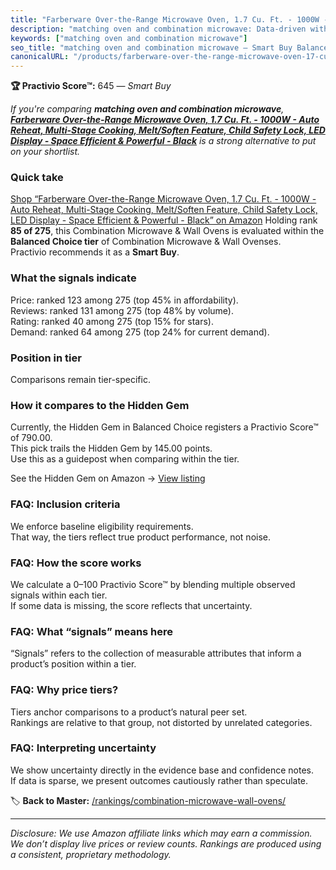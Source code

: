 ```yaml
---
title: "Farberware Over-the-Range Microwave Oven, 1.7 Cu. Ft. - 1000W - Auto Reheat, Multi-Stage Cooking, Melt/Soften Feature, Child Safety Lock, LED Display - Space Efficient & Powerful - Black"
description: "matching oven and combination microwave: Data-driven within Balanced Choice ranking using the Practivio Score™. Positioned by quality, value, demand, findabili…"
keywords: ["matching oven and combination microwave"]
seo_title: "matching oven and combination microwave — Smart Buy Balanced Choice (2025)"
canonicalURL: "/products/farberware-over-the-range-microwave-oven-17-cu-ft-1000w-auto-reheat-multi-stage-cooking-meltsoften-feature-child-safety-lock-led-display-space-efficient-powerful-black-B0CQPJYBZD/"
---
```


**🏆 Practivio Score™:** 645 — _Smart Buy_


*If you're comparing **matching oven and combination microwave**, **[Farberware Over-the-Range Microwave Oven, 1.7 Cu. Ft. - 1000W - Auto Reheat, Multi-Stage Cooking, Melt/Soften Feature, Child Safety Lock, LED Display - Space Efficient & Powerful - Black](https://www.amazon.com/dp/B0CQPJYBZD?tag=practivio-20)** is a strong alternative to put on your shortlist.*
### Quick take
[Shop “Farberware Over-the-Range Microwave Oven, 1.7 Cu. Ft. - 1000W - Auto Reheat, Multi-Stage Cooking, Melt/Soften Feature, Child Safety Lock, LED Display - Space Efficient & Powerful - Black” on Amazon](https://www.amazon.com/dp/B0CQPJYBZD?tag=practivio-20)
Holding rank **85 of 275**, this Combination Microwave & Wall Ovens is evaluated within the **Balanced Choice tier** of Combination Microwave & Wall Ovenses.  
Practivio recommends it as a **Smart Buy**.

### What the signals indicate
Price: ranked 123 among 275 (top 45% in affordability).  
Reviews: ranked 131 among 275 (top 48% by volume).  
Rating: ranked 40 among 275 (top 15% for stars).  
Demand: ranked 64 among 275 (top 24% for current demand).

### Position in tier
Comparisons remain tier-specific.

### How it compares to the Hidden Gem
Currently, the Hidden Gem in Balanced Choice registers a Practivio Score™ of 790.00.  
This pick trails the Hidden Gem by 145.00 points.  
Use this as a guidepost when comparing within the tier.  

See the Hidden Gem on Amazon → [View listing](https://www.amazon.com/dp/B07JYNPTX3?tag=practivio-20)

### FAQ: Inclusion criteria
We enforce baseline eligibility requirements.  
That way, the tiers reflect true product performance, not noise.

### FAQ: How the score works
We calculate a 0–100 Practivio Score™ by blending multiple observed signals within each tier.  
If some data is missing, the score reflects that uncertainty.

### FAQ: What “signals” means here
“Signals” refers to the collection of measurable attributes that inform a product’s position within a tier.

### FAQ: Why price tiers?
Tiers anchor comparisons to a product’s natural peer set.  
Rankings are relative to that group, not distorted by unrelated categories.

### FAQ: Interpreting uncertainty
We show uncertainty directly in the evidence base and confidence notes.  
If data is sparse, we present outcomes cautiously rather than speculate.


🏷️ **Back to Master:** [/rankings/combination-microwave-wall-ovens/](/rankings/combination-microwave-wall-ovens/)

---
_Disclosure: We use Amazon affiliate links which may earn a commission. We don’t display live prices or review counts. Rankings are produced using a consistent, proprietary methodology._
